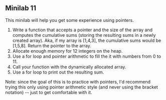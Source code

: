 ## Minilab 11

This minilab will help you get some experience using pointers.

1. Write a function that accepts a pointer and the size
   of the array and computes the cumulative sums (storing
   the resulting sums in a newly created array).  Aka,
   if my array is [1,4,3], the cumulative sums would be
   [1,5,8].  Return the pointer to the array.
2. Allocate enough memory for 12 integers on the heap.
3. Use a for loop and pointer arithmetic to fill the it
   with numbers from 0 to 11.
4. Call your function with the dynamically allocated array.
5. Use a for loop to print out the resulting sum.

Note:  since the goal of this is to practice with pointers,
I'd recommend trying this only using pointer arithmetic
style (and never using the bracket notation) -- just to
get comfortable with it.
